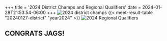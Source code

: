 +++
title = '2024 District Champs and Regional Qualifiers'
date = 2024-01-28T21:53:54-06:00
+++
![2024 district champs](/img/2024-district-champsx800.png)
{{< meet-result-table "20240127-district" "year2024" >}}
![2024 Regional Qualifiers](/img/2024-regional-qualifiersx800.png)

## CONGRATS JAGS!
<!--more-->